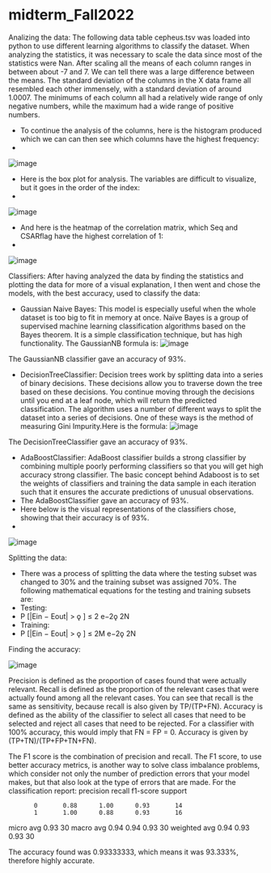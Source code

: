 # midterm_Fall2022
Analizing the data:
The following data table cepheus.tsv was loaded into python to use different learning algorithms to classify the dataset.
When analyzing the statistics, it was necessary to scale the data since most of the statistics were Nan. After scaling all the means of each column ranges in between about -7 and 7. We can tell there was a large difference between the means. The standard deviation of the columns in the X data frame all resembled each other immensely, with a standard deviation of around 1.0007. The minimums of each column all had a relatively wide range of only negative numbers, while the maximum had a wide range of positive numbers. 
-	To continue the analysis of the columns, here is the histogram produced which we can can then see which columns have the highest frequency:
-	
 ![image](https://user-images.githubusercontent.com/113098596/196523616-f640891e-86a7-4f8d-b9c0-00ec2b7d4a1d.png)

-	Here is the box plot for analysis. The variables are difficult to visualize, but it goes in the order of the index: 
-	
![image](https://user-images.githubusercontent.com/113098596/196523673-17350b4d-8c3d-4b8c-a983-17ccd2ff7617.png)
 
-	And here is the heatmap of the correlation matrix, which Seq and CSARflag have the highest correlation of 1: 
-	
![image](https://user-images.githubusercontent.com/113098596/196523739-9997f51a-1a9f-48f0-8ca5-c4fe0694d6ac.png)

Classifiers:
After having analyzed the data by finding the statistics and plotting the data for more of a visual explanation, I then went and chose the models, with the best accuracy, used to classify the data:
-	Gaussian Naive Bayes: This model is especially useful when the whole dataset is too big to fit in memory at once. Naïve Bayes is a group of supervised machine learning classification algorithms based on the Bayes theorem. It is a simple classification technique, but has high functionality. The GaussianNB formula is:
![image](https://user-images.githubusercontent.com/113098596/196523845-125a65a6-2cfd-48f1-9ed2-c8b62f899753.png)
              
 The GaussianNB classifier gave an accuracy of 93%.
-	DecisionTreeClassifier: Decision trees work by splitting data into a series of binary decisions. These decisions allow you to traverse down the tree based on these decisions. You continue moving through the decisions until you end at a leaf node, which will return the predicted classification. The algorithm uses a number of different ways to split the dataset into a series of decisions. One of these ways is the method of measuring Gini Impurity.Here is the formula: 
    ![image](https://user-images.githubusercontent.com/113098596/196523885-9a2d8aaf-b7ff-45b0-ac52-ac5268734e39.png)
            
 The DecisionTreeClassifier gave an accuracy of 93%.
-	AdaBoostClassifier: AdaBoost classifier builds a strong classifier by combining multiple poorly performing classifiers so that you will get high accuracy strong classifier. The basic concept behind Adaboost is to set the weights of classifiers and training the data sample in each iteration such that it ensures the accurate predictions of unusual observations. 
-	The AdaBoostClassifier gave an accuracy of 93%.
-	Here below is the visual representations of the classifiers chose, showing that their accuracy is of 93%. 
-
![image](https://user-images.githubusercontent.com/113098596/196524028-bd179512-497d-46a4-86bf-cd09580b0112.png)


Splitting the data:
-	There was a process of splitting the data where the testing subset was changed to 30% and the training subset was assigned 70%. The following mathematical equations for the testing and training subsets are:
-	Testing:
-	P [|Ein − Eout| > ǫ ] ≤ 2 e−2ǫ 2N
-	Training:
-	P [|Ein − Eout| > ǫ ] ≤ 2M e−2ǫ 2N







Finding the accuracy:

 ![image](https://user-images.githubusercontent.com/113098596/196524097-cc648df0-e8fb-4b52-912e-0c38e60f8e5d.png)

Precision is defined as the proportion of cases found that were actually relevant.
Recall is defined as the proportion of the relevant cases that were actually found among all the relevant cases. You can see that recall is the same as sensitivity, because recall is also given by TP/(TP+FN).
Accuracy is defined as the ability of the classifier to select all cases that need to be selected and reject all cases that need to be rejected. For a classifier with 100% accuracy, this would imply that FN = FP = 0. Accuracy is given by (TP+TN)/(TP+FP+TN+FN).
 
The F1 score is the combination of precision and recall. The F1 score, to use better accuracy metrics, is another way to solve class imbalance problems, which consider not only the number of prediction errors that your model makes, but that also look at the type of errors that are made.
For the classification report:
                precision    recall  f1-score   support

           0       0.88      1.00      0.93       14
           1       1.00      0.88      0.93       16

   micro avg                           0.93       30
   macro avg       0.94      0.94      0.93       30
weighted avg       0.94      0.93      0.93       30


The accuracy found was 0.93333333, which means it was 93.333%, therefore highly accurate.
